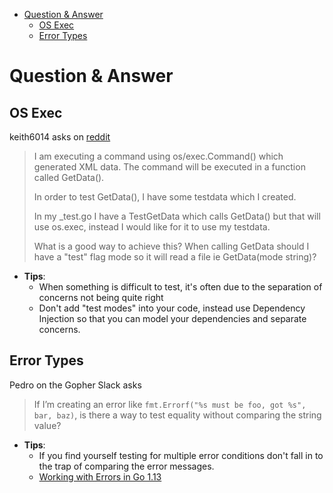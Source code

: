 - [Question \& Answer](#question--answer)
  - [OS Exec](#os-exec)
  - [Error Types](#error-types)

# Question & Answer

## OS Exec

keith6014 asks on [reddit](https://www.reddit.com/r/golang/comments/aaz8ji/testdata_and_function_setup_help/)

> I am executing a command using os/exec.Command() which generated XML data. The command will be executed in a function called GetData().
>
> In order to test GetData(), I have some testdata which I created.
>
> In my \_test.go I have a TestGetData which calls GetData() but that will use os.exec, instead I would like for it to use my testdata.
>
> What is a good way to achieve this? When calling GetData should I have a "test" flag mode so it will read a file ie GetData(mode string)?

- **Tips**:
  - When something is difficult to test, it's often due to the separation of concerns not being quite right
  - Don't add "test modes" into your code, instead use Dependency Injection so that you can model your dependencies and separate concerns.

## Error Types

Pedro on the Gopher Slack asks

> If I’m creating an error like `fmt.Errorf("%s must be foo, got %s", bar, baz)`, is there a way to test equality without comparing the string value?

- **Tips**:
  - If you find yourself testing for multiple error conditions don't fall in to the trap of comparing the error messages.
  - [Working with Errors in Go 1.13](https://go.dev/blog/go1.13-errors)
